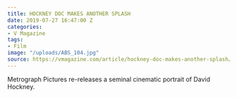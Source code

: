 ```yaml
---
title: HOCKNEY DOC MAKES ANOTHER SPLASH
date: 2019-07-27 16:47:00 Z
categories:
- V Magazine
tags:
- Film
image: "/uploads/ABS_104.jpg"
source: https://vmagazine.com/article/hockney-doc-makes-another-splash/
---
```


Metrograph Pictures re-releases a seminal cinematic portrait of David Hockney.